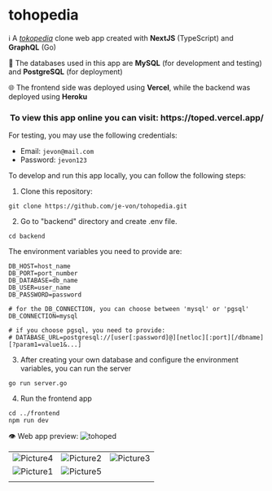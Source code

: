 # tohopedia
ℹ️ A <a href="http://tokopedia.com" target="_blank" rel="noopener noreferrer">_tokopedia_</a> clone web app created with **NextJS** (TypeScript) and **GraphQL** (Go)

📂 The databases used in this app are **MySQL** (for development and testing) and **PostgreSQL** (for deployment)

🌐 The frontend side was deployed using **Vercel**, while the backend was deployed using **Heroku**

<h3 align="center">To view this app online you can visit: https://toped.vercel.app/</h2>
For testing, you may use the following credentials:

- Email: `jevon@mail.com`
- Password: `jevon123`

To develop and run this app locally, you can follow the following steps:
1. Clone this repository:

```
git clone https://github.com/je-von/tohopedia.git
```

2. Go to "backend" directory and create .env file. 
```
cd backend
```
The environment variables you need to provide are:
```
DB_HOST=host_name
DB_PORT=port_number
DB_DATABASE=db_name
DB_USER=user_name
DB_PASSWORD=password

# for the DB_CONNECTION, you can choose between 'mysql' or 'pgsql'
DB_CONNECTION=mysql

# if you choose pgsql, you need to provide:
# DATABASE_URL=postgresql://[user[:password]@][netloc][:port][/dbname][?param1=value1&...]
```
3. After creating your own database and configure the environment variables, you can run the server
```
go run server.go
```
4. Run the frontend app
```
cd ../frontend
npm run dev
```
👁️ Web app preview:
![tohoped](https://user-images.githubusercontent.com/86874779/168518895-234dab37-dfac-4845-9b43-73d8df2710e7.png)

| | | |
|:-------------------------:|:-------------------------:|:-------------------------:|
|![Picture4](https://user-images.githubusercontent.com/86874779/169686647-0bdbcb7c-15be-4a99-bedf-8dc927c1e48f.png)|![Picture2](https://user-images.githubusercontent.com/86874779/169686636-d3e80197-950e-4a58-af1a-4e2ea67d7667.png)|![Picture3](https://user-images.githubusercontent.com/86874779/169686641-0cca663b-82d0-4e41-9a64-b34caff25cf6.png)|
|![Picture1](https://user-images.githubusercontent.com/86874779/169686625-1ede0c7e-1503-4e0f-84a3-d24191ac395d.png)|![Picture5](https://user-images.githubusercontent.com/86874779/169686654-f0b16fc8-4ab1-4474-9add-76a4493279a6.png)
||

